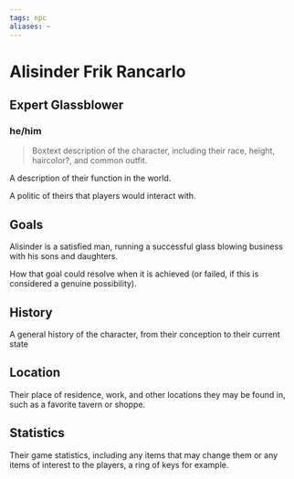 ```yaml
---
tags: npc
aliases: ~
---
```


# Alisinder Frik Rancarlo

## Expert Glassblower

### he/him

 > 
 > Boxtext description of the character, including their race, height, haircolor?, and common outfit.

A description of their function in the world.

A politic of theirs that players would interact with.

## Goals

Alisinder is a satisfied man, running a successful glass blowing business with his sons and daughters.

How that goal could resolve when it is achieved (or failed, if this is considered a genuine possibility).

## History

A general history of the character, from their conception to their current state

## Location

Their place of residence, work, and other locations they may be found in, such as a favorite tavern or shoppe.

## Statistics

Their game statistics, including any items that may change them or any items of interest to the players, a ring of keys for example.

